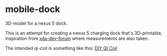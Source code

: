 mobile-dock
===========

3D-model for a nexus 5 dock.

This is an attempt for creating a nexus 5 charging dock that's 3D-printable, inspiration from [xda-dev-forum][xda-link] where measurements are also taken.

The intended qi-coil is something like this: [DIY QI Coil][qi-coil]

[xda-link]: http://forum.xda-developers.com/google-nexus-5/accessories/diy-magnetic-wireless-wood-charging-t2545350
[qi-coil]: http://www.aliexpress.com/item/DIY-Universal-QI-Wireless-Charger-Pcba-Board-for-LG-Samsung-Galaxy-s3-s4-s5-Google-Nexus5/1913241697.html
